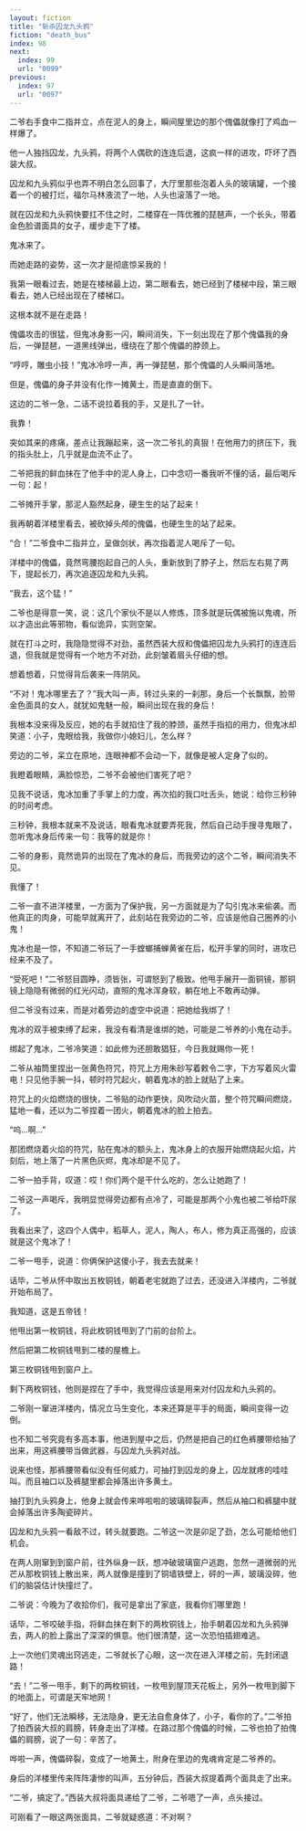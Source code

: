 ```yaml
---
layout: fiction
title: "斩杀囚龙九头鸦"
fiction: "death_bus"
index: 98
next:
  index: 99
  url: "0099"
previous:
  index: 97
  url: "0097"
---
```

二爷右手食中二指并立，点在泥人的身上，瞬间屋里边的那个傀儡就像打了鸡血一样爆了。

他一人独挡囚龙，九头鸦，将两个人偶砍的连连后退，这疯一样的进攻，吓坏了西装大叔。

囚龙和九头鸦似乎也弄不明白怎么回事了，大厅里那些泡着人头的玻璃罐，一个接着一个的被打烂，福尔马林液流了一地，人头也滚落了一地。

就在囚龙和九头鸦快要扛不住之时，二楼穿在一阵优雅的琵琶声，一个长头，带着金色脸谱面具的女子，缓步走下了楼。

鬼冰来了。

而她走路的姿势，这一次才是彻底惊呆我的！

我第一眼看过去，她是在楼梯最上边，第二眼看去，她已经到了楼梯中段，第三眼看去，她人已经出现在了楼梯口。

这根本就不是在走路！

傀儡攻击的很猛，但鬼冰身影一闪，瞬间消失，下一刻出现在了那个傀儡我的身后，一弹琵琶，一道黑线弹出，缠绕在了那个傀儡的脖颈上。

“哼哼，雕虫小技！”鬼冰冷哼一声，再一弹琵琶，那个傀儡的人头瞬间落地。

但是，傀儡的身子并没有化作一摊黄土，而是直直的倒下。

这边的二爷一急，二话不说拉着我的手，又是扎了一针。

我靠！

突如其来的疼痛，差点让我蹦起来，这一次二爷扎的真狠！在他用力的挤压下，我的指头肚上，几乎就是血流不止了。

二爷把我的鲜血抹在了他手中的泥人身上，口中念叨一番我听不懂的话，最后喝斥一句：起！

二爷摊开手掌，那泥人豁然起身，硬生生的站了起来！

我再朝着洋楼里看去，被砍掉头颅的傀儡，也硬生生的站了起来。

“合！”二爷食中二指并立，呈做剑状，再次指着泥人喝斥了一句。

洋楼中的傀儡，竟然弯腰抱起自己的人头，重新放到了脖子上，然后左右晃了两下，提起长刀，再次追逐囚龙和九头鸦。

“我去，这个猛！”

二爷也是得意一笑，说：这几个家伙不是以人修炼，顶多就是玩偶被施以鬼魂，所以才造出此等邪物，看似诡异，实则空架。

就在打斗之时，我隐隐觉得不对劲，虽然西装大叔和傀儡把囚龙九头鸦打的连连后退，但我就是觉得有一个地方不对劲，此刻皱着眉头仔细的想。

想着想着，只觉得背后袭来一阵阴风。

“不对！鬼冰哪里去了？”我大叫一声，转过头来的一刹那，身后一个长飘飘，脸带金色面具的女人，就犹如鬼魅一般，瞬间出现在我的身后！

我根本没来得及反应，她的右手就掐住了我的脖颈，虽然手指掐的用力，但鬼冰却笑道：小子，鬼眼给我，我做你小媳妇儿，怎么样？

旁边的二爷，呆立在原地，连眼神都不会动一下，就像是被人定身了似的。

我瞪着眼睛，满脸惊恐，二爷不会被他们害死了吧？

见我不说话，鬼冰加重了手掌上的力度，再次掐的我口吐舌头，她说：给你三秒钟的时间考虑。

三秒钟，我根本就来不及说话，眼看鬼冰就要弄死我，然后自己动手搜寻鬼眼了，忽听鬼冰身后传来一句：我等的就是你！

二爷的身影，竟然诡异的出现在了鬼冰的身后，而我旁边的这个二爷，瞬间消失不见。

我懂了！

二爷一直不进洋楼里，一方面为了保护我，另一方面就是为了勾引鬼冰来偷袭。而他真正的肉身，可能早就离开了，此刻站在我旁边的二爷，应该是他自己圈养的小鬼！

鬼冰也是一惊，不知道二爷玩了一手螳螂捕蝉黄雀在后，松开手掌的同时，进攻已经来不及了。

“受死吧！”二爷怒目圆睁，须皆张，可谓怒到了极致。他甩手展开一面铜镜，那铜镜上隐隐有微弱的红光闪动，直照的鬼冰浑身软，躺在地上不敢再动弹。

但二爷没有过来，而是对着旁边的虚空中说道：把她给我绑了！

鬼冰的双手被束缚了起来，我没有看清是谁绑的她，可能是二爷养的小鬼在动手。

绑起了鬼冰，二爷冷笑道：如此修为还胆敢猖狂，今日我就赐你一死！

二爷从袖筒里捏出一张黄色符咒，符咒上方用朱砂写着敕令二字，下方写着风火雷电！只见他手腕一抖，顿时符咒起火，朝着鬼冰的脸上就贴了上来。

符咒上的火焰燃烧的很快，二爷贴的动作更快，风吹动火苗，整个符咒瞬间燃烧，猛地一看，还以为二爷捏着一团火，朝着鬼冰的脸上拍去。

“呜...啊...”

那团燃烧着火焰的符咒，贴在鬼冰的额头上，鬼冰身上的衣服开始燃烧起火焰，片刻后，地上落了一片黑色灰烬，鬼冰却是不见了。

二爷一拍手背，叹道：哎！你们两个是干什么吃的，怎么让她跑了！

二爷这一声喝斥，我明显觉得旁边都有点冷了，可能是那两个小鬼也被二爷给吓尿了。

我看出来了，这四个人偶中，稻草人，泥人，陶人，布人，修为真正高强的，应该就是这个鬼冰了！

二爷一甩手，说道：你俩保护这傻小子，我去去就来！

话毕，二爷从怀中取出五枚铜钱，朝着老宅就跑了过去，还没进入洋楼内，二爷就开始布局了。

我知道，这是五帝钱！

他甩出第一枚铜钱，将此枚铜钱甩到了门前的台阶上。

然后把第二枚铜钱甩到二楼的屋檐上。

第三枚铜钱甩到窗户上。

剩下两枚铜钱，他则是捏在了手中，我觉得应该是用来对付囚龙和九头鸦的。

二爷刚一窜进洋楼内，情况立马生变化，本来还算是平手的局面，瞬间变得一边倒。

也不知二爷究竟有多高本事，他进到屋中之后，仍然是把自己的红色裤腰带给抽了出来，用这裤腰带当做武器，与囚龙九头鸦对战。

说来也怪，那裤腰带看似没有任何威力，可抽打到囚龙的身上，囚龙就疼的哇哇叫。而且袖口以及裤腿里都会掉落出许多黄土。

抽打到九头鸦身上，他身上就会传来哗啦啦的玻璃碎裂声，然后从袖口和裤腿中就会掉落出许多陶瓷碎片。

囚龙和九头鸦一看敌不过，转头就要跑。二爷这一次是卯足了劲，怎么可能给他们机会。

在两人刚窜到到窗户前，往外纵身一跃，想冲破玻璃窗户逃跑，忽然一道微弱的光芒从那枚铜钱上散出来，两人就像是撞到了铜墙铁壁上，砰的一声，玻璃没碎，他们的脑袋估计快撞烂了。

二爷说：今晚为了收拾你们，我可是拿出了家底，我看你们哪里跑！

话毕，二爷咬破手指，将鲜血抹在剩下的两枚铜钱上，抬手朝着囚龙和九头鸦弹去，两人的脸上露出了深深的惧意。他们很清楚，这一次恐怕插翅难逃。

上一次他们灵魂出窍逃走，二爷就长了心眼，这一次在进入洋楼之前，先封闭退路！

“去！”二爷一甩手，剩下的两枚铜钱，一枚甩到屋顶天花板上，另外一枚甩到脚下的地面上，可谓是天牢地网！

“好了，他们无法瞬移，无法隐身，更无法自愈身体了，小子，看你的了。”二爷拍了拍西装大叔的肩膀，转身走出了洋楼。在路过那个傀儡的时候，二爷也拍了拍傀儡的肩膀，说了一句：辛苦了。

哗啦一声，傀儡碎裂，变成了一地黄土，附身在里边的鬼魂肯定是二爷养的。

身后的洋楼里传来阵阵凄惨的叫声，五分钟后，西装大叔提着两个面具走了出来。

“二爷，搞定了。”西装大叔将面具递给了二爷，二爷嗯了一声，点头接过。

可刚看了一眼这两张面具，二爷就疑惑道：不对啊？